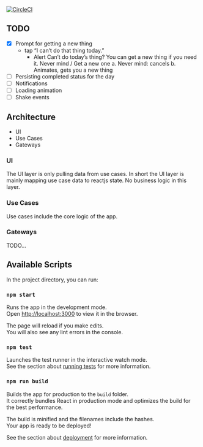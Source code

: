 [![CircleCI](https://circleci.com/gh/nathanjisaac/something-good-web.svg?style=svg)](https://circleci.com/gh/nathanjisaac/something-good-web)

## TODO
- [x] Prompt for getting a new thing
    - tap “I can’t do that thing today.”
        - Alert Can’t do today’s thing? You can get a new thing if you need it. Never mind / Get a new one
            a. Never mind: cancels
            b. Animates, gets you a new thing
- [ ] Persisting completed status for the day
- [ ] Notifications
- [ ] Loading animation
- [ ] Shake events

## Architecture

- UI
- Use Cases
- Gateways

### UI

The UI layer is only pulling data from use cases. In short the UI layer is mainly mapping use case data to reactjs state. No business logic in this layer. 

### Use Cases

Use cases include the core logic of the app. 

### Gateways

TODO...

## Available Scripts

In the project directory, you can run:

### `npm start`

Runs the app in the development mode.<br>
Open [http://localhost:3000](http://localhost:3000) to view it in the browser.

The page will reload if you make edits.<br>
You will also see any lint errors in the console.

### `npm test`

Launches the test runner in the interactive watch mode.<br>
See the section about [running tests](https://facebook.github.io/create-react-app/docs/running-tests) for more information.

### `npm run build`

Builds the app for production to the `build` folder.<br>
It correctly bundles React in production mode and optimizes the build for the best performance.

The build is minified and the filenames include the hashes.<br>
Your app is ready to be deployed!

See the section about [deployment](https://facebook.github.io/create-react-app/docs/deployment) for more information.
